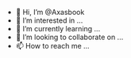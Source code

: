 - 👋 Hi, I’m @Axasbook
- 👀 I’m interested in ...
- 🌱 I’m currently learning ...
- 💞️ I’m looking to collaborate on ...
- 📫 How to reach me ...

<!---
Axasbook/Axasbook is a ✨ special ✨ repository because its `README.md` (this file) appears on your GitHub profile.
You can click the Preview link to take a look at your changes.
--->

